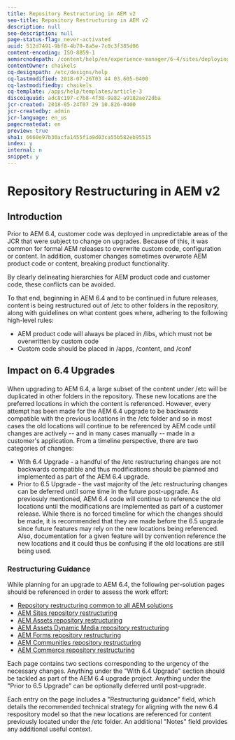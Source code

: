 ```yaml
---
title: Repository Restructuring in AEM v2
seo-title: Repository Restructuring in AEM v2
description: null
seo-description: null
page-status-flag: never-activated
uuid: 512d7491-9bf8-4b79-8a5e-7c0c3f385d06
content-encoding: ISO-8859-1
aemsrcnodepath: /content/help/en/experience-manager/6-4/sites/deploying/using/repository-restructuring-in-aem-v2
contentOwner: chaikels
cq-designpath: /etc/designs/help
cq-lastmodified: 2018-07-26T03 44 03.605-0400
cq-lastmodifiedby: chaikels
cq-template: /apps/help/templates/article-3
discoiquuid: adc8c197-c7b8-4f38-9a82-a9182ae72dba
jcr-created: 2018-05-24T07 29 10.826-0400
jcr-createdby: admin
jcr-language: en_us
pagecreatedat: en
preview: true
sha1: 6660e97b30acfa1455f1a9d03ca55b582eb95515
index: y
internal: n
snippet: y
---
```


# Repository Restructuring in AEM v2



## Introduction

Prior to AEM 6.4, customer code was deployed in unpredictable areas of the JCR that were subject to change on upgrades. Because of this, it was common for formal AEM releases to overwrite custom code, configuration or content. In addition, customer changes sometimes overwrote AEM product code or content, breaking product functionality.

By clearly delineating hierarchies for AEM product code and customer code, these conflicts can be avoided.

To that end, beginning in AEM 6.4 and to be continued in future releases, content is being restructured out of /etc to other folders in the repository, along with guidelines on what content goes where, adhering to the following high-level rules:

* AEM product code will always be placed in /libs, which must not be overwritten by custom code
* Custom code should be placed in /apps, /content, and /conf

## <p>Impact on 6.4 Upgrades</p>

When upgrading to AEM 6.4, a large subset of the content under /etc will be duplicated in other folders in the repository. These new locations are the preferred locations in which the content is referenced. However, every attempt has been made for the AEM 6.4 upgrade to be backwards compatible with the previous locations in the /etc folder and so in most cases the old locations will continue to be referenced by AEM code until changes are actively -- and in many cases manually -- made in a customer's application. From a timeline perspective, there are two categories of changes:

* With 6.4 Upgrade - a handful of the /etc restructuring changes are not backwards compatible and thus modifications should be planned and implemented as part of the AEM 6.4 upgrade.
* Prior to 6.5 Upgrade - the vast majority of the /etc restructuring changes can be deferred until some time in the future post-upgrade. As previosuly mentioned, AEM 6.4 code will continue to reference the old locations until the modifications are implemented as part of a customer release. While there is no forced timeline for which the changes should be made, it is recommended that they are made before the 6.5 upgrade since future features may rely on the new locations being referenced. Also, documentation for a given feature will by convention reference the new locations and it could thus be confusing if the old locations are still being used.

<!-- 

Comment Type: annotation
Last Modified By: dgonzale
Last Modified Date: 2018-05-24T14:16:39.210-0400

Not sure if in this or the next section, it might be worth calling out that not all changes will be required for all customers; but only if the customer is using this functionality (even within a section). Each row must be evaluated if it will affect the customer AEM installation/deployment.

 -->

### Restructuring Guidance

While planning for an upgrade to AEM 6.4, the following per-solution pages should be referenced in order to assess the work effort:

* [Repository restructuring common to all AEM solutions](all-repository-restructuring-in-aem-6-4.md)
* [AEM Sites repository restructuring](sites-repository-restructuring-in-aem-6-4.md)
* [AEM Assets repository restructuring](assets-repository-restructuring-in-aem-6-4.md)
* [AEM Assets Dynamic Media repository restructuring](dynamicmedia-repository-restructuring-in-aem-6-4.md)
* [AEM Forms repository restructuring](forms-repository-restructuring-in-aem-6-4.md)
* [AEM Communities repository restructuring](communities-repository-restructuring-in-aem-6-4.md)
* [AEM Commerce repository restructuring](ecommerce-repository-restructuring-in-aem-6-4.md)

Each page contains two sections corresponding to the urgency of the necessary changes. Anything under the "With 6.4 Upgrade" section should be tackled as part of the AEM 6.4 upgrade project. Anything under the "Prior to 6.5 Upgrade" can be optionally deferred until post-upgrade.

Each entry on the page includes a "Restructuring guidance" field, which details the recommended technical strategy for aligning with the new 6.4  respository  model so that the new locations are referenced for content previously located under the /etc folder. An additional "Notes" field provides any additional useful context.
